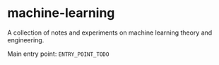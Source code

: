 # machine-learning

A collection of notes and experiments on machine learning theory and engineering.

Main entry point: `ENTRY_POINT_TODO`
